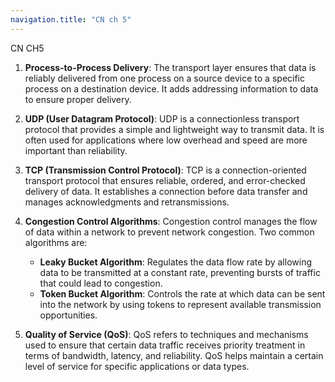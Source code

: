 ```yaml
---
navigation.title: "CN ch 5"
---
```

CN CH5 

1. **Process-to-Process Delivery**:
   The transport layer ensures that data is reliably delivered from one process on a source device to a specific process on a destination device. It adds addressing information to data to ensure proper delivery.

2. **UDP (User Datagram Protocol)**:
   UDP is a connectionless transport protocol that provides a simple and lightweight way to transmit data. It is often used for applications where low overhead and speed are more important than reliability.

3. **TCP (Transmission Control Protocol)**:
   TCP is a connection-oriented transport protocol that ensures reliable, ordered, and error-checked delivery of data. It establishes a connection before data transfer and manages acknowledgments and retransmissions.

4. **Congestion Control Algorithms**:
   Congestion control manages the flow of data within a network to prevent network congestion. Two common algorithms are:
   - **Leaky Bucket Algorithm**: Regulates the data flow rate by allowing data to be transmitted at a constant rate, preventing bursts of traffic that could lead to congestion.
   - **Token Bucket Algorithm**: Controls the rate at which data can be sent into the network by using tokens to represent available transmission opportunities.

5. **Quality of Service (QoS)**:
   QoS refers to techniques and mechanisms used to ensure that certain data traffic receives priority treatment in terms of bandwidth, latency, and reliability. QoS helps maintain a certain level of service for specific applications or data types.
